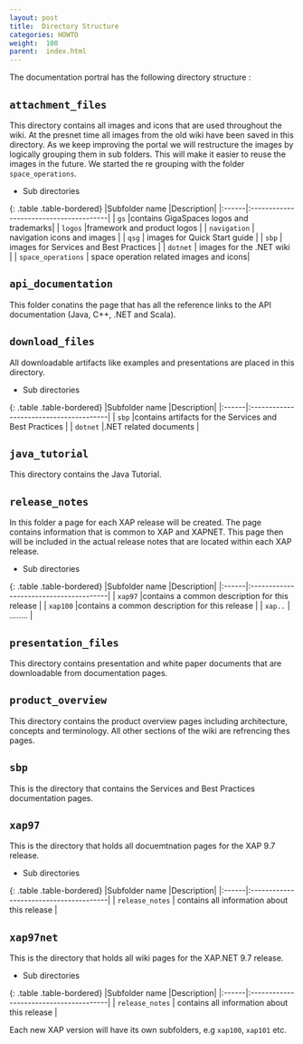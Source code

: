 ```yaml
---
layout: post
title:  Directory Structure
categories: HOWTO
weight:  100
parent:  index.html
---
```



The documentation portral has the following directory structure :

##  `attachment_files`

This directory contains all images and icons that are used throughout the wiki.
At the presnet time all images from the old wiki have been saved in this directory. As we keep improving
the portal we will restructure the images by logically grouping them in sub folders. This will make it easier
to reuse the images in the future. We started the re grouping with the folder `space_operations`.

* Sub directories

{: .table .table-bordered}
|Subfolder name |Description|
|:------|:---------------------------------------|
| `gs`    |contains GigaSpaces logos and trademarks|
| `logos` |framework and product logos |
| `navigation` | navigation icons and images |
| `qsg` | images for Quick Start guide |
| `sbp` | images for Services and Best Practices |
| `dotnet` | images for the .NET wiki |
| `space_operations` | space operation related images and icons|

## `api_documentation`

This folder conatins the page that has all the reference links to the API documentation (Java, C++, .NET and Scala). 

## `download_files`

All downloadable artifacts like examples and presentations are placed in this directory.

* Sub directories

{: .table .table-bordered}
|Subfolder name |Description|
|:------|:---------------------------------------|
| `sbp` |contains artifacts for the Services and Best Practices |
| `dotnet` |.NET related documents |


## `java_tutorial`

This directory contains the Java Tutorial.


## `release_notes`

In this folder a page for each XAP release will be created. The page contains information that is common to XAP and XAPNET. This page then will be included in the actual release notes that are located within each XAP release.

* Sub directories

{: .table .table-bordered}
|Subfolder name |Description|
|:------|:---------------------------------------|
| `xap97` |contains a common description for this release |
| `xap100` |contains a common description for this release |
| `xap..` | ........ |

## `presentation_files`

This directory contains presentation and white paper documents that are downloadable from documentation pages.


## `product_overview`

This directory contains the product overview pages including architecture, concepts and terminology.
All other sections of the wiki are refrencing thes pages.

## `sbp`

This is the directory that contains the Services and Best Practices documentation pages. 


## `xap97`

This is the directory that holds all docuemtnation pages for the XAP 9.7 release.

* Sub directories

{: .table .table-bordered}
|Subfolder name |Description|
|:------|:---------------------------------------|
| `release_notes` | contains all information about this release |

## `xap97net`

This is the directory that holds all wiki pages for the XAP.NET 9.7 release.

* Sub directories

{: .table .table-bordered}
|Subfolder name |Description|
|:------|:---------------------------------------|
| `release_notes` | contains all information about this release |


Each new XAP version will have its own subfolders, e.g `xap100`, `xap101` etc.
